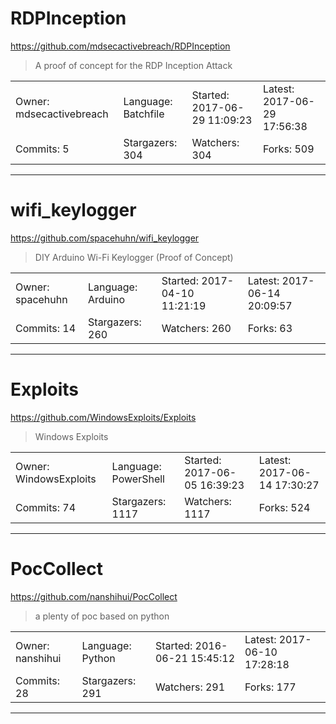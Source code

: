 # RDPInception

https://github.com/mdsecactivebreach/RDPInception
<blockquote>
A proof of concept for the RDP Inception Attack
</blockquote>

<table>
<tr><td>Owner: mdsecactivebreach</td>
    <td>Language: Batchfile</td>
    <td>Started: 2017-06-29 11:09:23</td>
    <td>Latest: 2017-06-29 17:56:38</td></tr>
<tr><td>Commits: 5</td>
    <td>Stargazers: 304</td>
    <td>Watchers: 304</td>
    <td>Forks: 509</td></tr>
</table>

---

# wifi_keylogger

https://github.com/spacehuhn/wifi_keylogger
<blockquote>
DIY Arduino Wi-Fi Keylogger (Proof of Concept)
</blockquote>

<table>
<tr><td>Owner: spacehuhn</td>
    <td>Language: Arduino</td>
    <td>Started: 2017-04-10 11:21:19</td>
    <td>Latest: 2017-06-14 20:09:57</td></tr>
<tr><td>Commits: 14</td>
    <td>Stargazers: 260</td>
    <td>Watchers: 260</td>
    <td>Forks: 63</td></tr>
</table>

---

# Exploits

https://github.com/WindowsExploits/Exploits
<blockquote>
Windows Exploits
</blockquote>

<table>
<tr><td>Owner: WindowsExploits</td>
    <td>Language: PowerShell</td>
    <td>Started: 2017-06-05 16:39:23</td>
    <td>Latest: 2017-06-14 17:30:27</td></tr>
<tr><td>Commits: 74</td>
    <td>Stargazers: 1117</td>
    <td>Watchers: 1117</td>
    <td>Forks: 524</td></tr>
</table>

---

# PocCollect

https://github.com/nanshihui/PocCollect
<blockquote>
a plenty of poc based on python
</blockquote>

<table>
<tr><td>Owner: nanshihui</td>
    <td>Language: Python</td>
    <td>Started: 2016-06-21 15:45:12</td>
    <td>Latest: 2017-06-10 17:28:18</td></tr>
<tr><td>Commits: 28</td>
    <td>Stargazers: 291</td>
    <td>Watchers: 291</td>
    <td>Forks: 177</td></tr>
</table>

---

